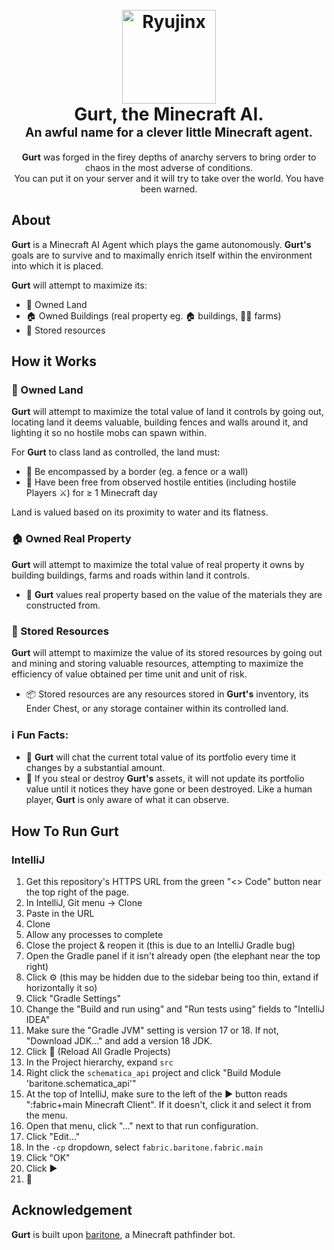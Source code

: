 <h1 align="center">
  <br>
  <img src="https://www.dropbox.com/scl/fi/ra2qpnmnit95bul602g22/gurt-logo.png?rlkey=4h7sf2ew5xuts4jwsff41elpj&raw=1" alt="Ryujinx" width="150">
  <br>
  <b>Gurt, the Minecraft AI.</b>
  <br>
  <sub><sup><b>An awful name for a clever little Minecraft agent.</b></sup></sub>
</h1>

<p align="center">
  <b>Gurt</b> was forged in the firey depths of anarchy servers to bring order to chaos in the most adverse of conditions.
  <br>
  You can put it on your server and it will try to take over the world. You have been warned.
</p>

## About
**Gurt** is a Minecraft AI Agent which plays the game autonomously. **Gurt's** goals are to survive and to maximally enrich itself within the environment into which it is placed.

**Gurt** will attempt to maximize its:
- 🌵 Owned Land
- 🏠 Owned Buildings (real property eg. 🏠 buildings, 🧑‍🌾 farms)
- 💎 Stored resources

## How it Works

### 🌵 Owned Land
**Gurt** will attempt to maximize the total value of land it controls by going out, locating land it deems valuable, building fences and walls around it, and lighting it so no hostile mobs can spawn within.

For **Gurt** to class land as controlled, the land must:
- 🧱 Be encompassed by a border (eg. a fence or a wall)
- 👿 Have been free from observed hostile entities (including hostile Players ⚔️) for ≥ 1 Minecraft day

Land is valued based on its proximity to water and its flatness.

### 🏠 Owned Real Property
**Gurt** will attempt to maximize the total value of real property it owns by building buildings, farms and roads within land it controls.

- 🧱 **Gurt** values real property based on the value of the materials they are constructed from.

### 💎 Stored Resources
**Gurt** will attempt to maximize the value of its stored resources by going out and mining and storing valuable resources, attempting to maximize the efficiency of value obtained per time unit and unit of risk.
- 📦 Stored resources are any resources stored in **Gurt's** inventory, its Ender Chest, or any storage container within its controlled land.

### ℹ️ Fun Facts:
- 💬 **Gurt** will chat the current total value of its portfolio every time it changes by a substantial amount.
- 🫳 If you steal or destroy **Gurt's** assets, it will not update its portfolio value until it notices they have gone or been destroyed. Like a human player, **Gurt** is only aware of what it can observe.

## How To Run Gurt
### IntelliJ
1. Get this repository's HTTPS URL from the green "<> Code" button near the top right of the page.
2. In IntelliJ, Git menu -> Clone
3. Paste in the URL
4. Clone
5. Allow any processes to complete
6. Close the project & reopen it (this is due to an IntelliJ Gradle bug)
7. Open the Gradle panel if it isn't already open (the elephant near the top right)
8. Click ⚙️ (this may be hidden due to the sidebar being too thin, extand if horizontally it so)
9. Click "Gradle Settings" 
10. Change the "Build and run using" and "Run tests using" fields to "IntelliJ IDEA"
11. Make sure the "Gradle JVM" setting is version 17 or 18. If not, "Download JDK..." and add a version 18 JDK.
12. Click 🔁 (Reload All Gradle Projects)
13. In the Project hierarchy, expand `src`
14. Right click the `schematica_api` project and click "Build Module 'baritone.schematica_api'"
15. At the top of IntelliJ, make sure to the left of the ▶️ button reads ":fabric+main Minecraft Client". If it doesn't, click it and select it from the menu.
16. Open that menu, click "..." next to that run configuration.
17. Click "Edit..."
18. In the `-cp` dropdown, select `fabric.baritone.fabric.main`
19. Click "OK"
20. Click ▶️
21. 🤖

## Acknowledgement
**Gurt** is built upon [baritone](https://github.com/cabaletta/baritone), a Minecraft pathfinder bot.
